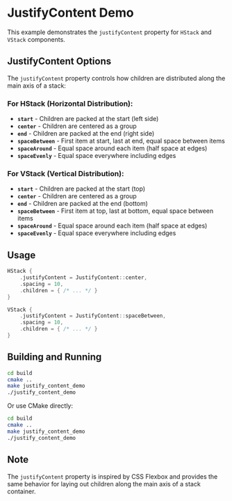 # JustifyContent Demo

This example demonstrates the `justifyContent` property for `HStack` and `VStack` components.

## JustifyContent Options

The `justifyContent` property controls how children are distributed along the main axis of a stack:

### For HStack (Horizontal Distribution):
- **`start`** - Children are packed at the start (left side)
- **`center`** - Children are centered as a group
- **`end`** - Children are packed at the end (right side)
- **`spaceBetween`** - First item at start, last at end, equal space between items
- **`spaceAround`** - Equal space around each item (half space at edges)
- **`spaceEvenly`** - Equal space everywhere including edges

### For VStack (Vertical Distribution):
- **`start`** - Children are packed at the start (top)
- **`center`** - Children are centered as a group
- **`end`** - Children are packed at the end (bottom)
- **`spaceBetween`** - First item at top, last at bottom, equal space between items
- **`spaceAround`** - Equal space around each item (half space at edges)
- **`spaceEvenly`** - Equal space everywhere including edges

## Usage

```cpp
HStack {
    .justifyContent = JustifyContent::center,
    .spacing = 10,
    .children = { /* ... */ }
}

VStack {
    .justifyContent = JustifyContent::spaceBetween,
    .spacing = 10,
    .children = { /* ... */ }
}
```

## Building and Running

```bash
cd build
cmake ..
make justify_content_demo
./justify_content_demo
```

Or use CMake directly:
```bash
cd build
cmake ..
make justify_content_demo
./justify_content_demo
```

## Note

The `justifyContent` property is inspired by CSS Flexbox and provides the same behavior for laying out children along the main axis of a stack container.

